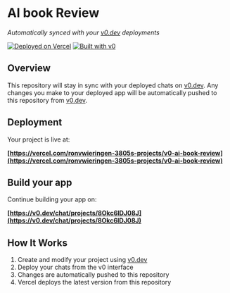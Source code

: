 # AI book Review

*Automatically synced with your [v0.dev](https://v0.dev) deployments*

[![Deployed on Vercel](https://img.shields.io/badge/Deployed%20on-Vercel-black?style=for-the-badge&logo=vercel)](https://vercel.com/ronvwieringen-3805s-projects/v0-ai-book-review)
[![Built with v0](https://img.shields.io/badge/Built%20with-v0.dev-black?style=for-the-badge)](https://v0.dev/chat/projects/8Okc6lDJ08J)

## Overview

This repository will stay in sync with your deployed chats on [v0.dev](https://v0.dev).
Any changes you make to your deployed app will be automatically pushed to this repository from [v0.dev](https://v0.dev).

## Deployment

Your project is live at:

**[https://vercel.com/ronvwieringen-3805s-projects/v0-ai-book-review](https://vercel.com/ronvwieringen-3805s-projects/v0-ai-book-review)**

## Build your app

Continue building your app on:

**[https://v0.dev/chat/projects/8Okc6lDJ08J](https://v0.dev/chat/projects/8Okc6lDJ08J)**

## How It Works

1. Create and modify your project using [v0.dev](https://v0.dev)
2. Deploy your chats from the v0 interface
3. Changes are automatically pushed to this repository
4. Vercel deploys the latest version from this repository
